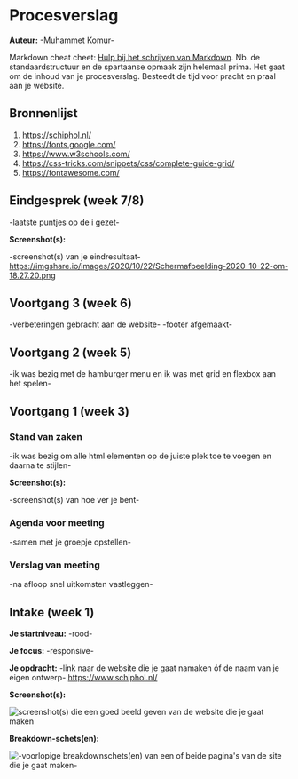 # Procesverslag
**Auteur:** -Muhammet Komur-

Markdown cheat cheet: [Hulp bij het schrijven van Markdown](https://github.com/adam-p/markdown-here/wiki/Markdown-Cheatsheet). Nb. de standaardstructuur en de spartaanse opmaak zijn helemaal prima. Het gaat om de inhoud van je procesverslag. Besteedt de tijd voor pracht en praal aan je website.



## Bronnenlijst
1. https://schiphol.nl/
2. https://fonts.google.com/
3. https://www.w3schools.com/
4. https://css-tricks.com/snippets/css/complete-guide-grid/
5. https://fontawesome.com/



## Eindgesprek (week 7/8)

-laatste puntjes op de i gezet-

**Screenshot(s):**

-screenshot(s) van je eindresultaat-
https://imgshare.io/images/2020/10/22/Schermafbeelding-2020-10-22-om-18.27.20.png


## Voortgang 3 (week 6)

-verbeteringen gebracht aan de website-
-footer afgemaakt-



## Voortgang 2 (week 5)

-ik was bezig met de hamburger menu en ik was met grid en flexbox aan het spelen-


## Voortgang 1 (week 3)

### Stand van zaken

-ik was bezig om alle html elementen op de juiste plek toe te voegen en daarna te stijlen-

**Screenshot(s):**

-screenshot(s) van hoe ver je bent-

### Agenda voor meeting

-samen met je groepje opstellen-

### Verslag van meeting

-na afloop snel uitkomsten vastleggen-



## Intake (week 1)

**Je startniveau:** -rood-

**Je focus:** -responsive-

**Je opdracht:** -link naar de website die je gaat namaken óf de naam van je eigen ontwerp-
https://www.schiphol.nl/

**Screenshot(s):**

![screenshot(s) die een goed beeld geven van de website die je gaat maken](images/dummy-image.svg)

**Breakdown-schets(en):**

![-voorlopige breakdownschets(en) van een of beide pagina's van de site die je gaat maken-](images/dummy-image.svg)
